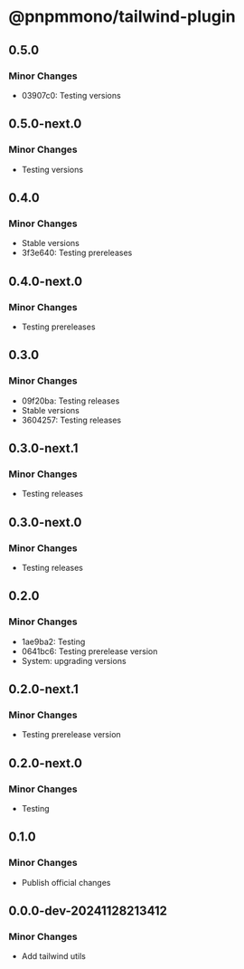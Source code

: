 # @pnpmmono/tailwind-plugin

## 0.5.0

### Minor Changes

- 03907c0: Testing versions

## 0.5.0-next.0

### Minor Changes

- Testing versions

## 0.4.0

### Minor Changes

- Stable versions
- 3f3e640: Testing prereleases

## 0.4.0-next.0

### Minor Changes

- Testing prereleases

## 0.3.0

### Minor Changes

- 09f20ba: Testing releases
- Stable versions
- 3604257: Testing releases

## 0.3.0-next.1

### Minor Changes

- Testing releases

## 0.3.0-next.0

### Minor Changes

- Testing releases

## 0.2.0

### Minor Changes

- 1ae9ba2: Testing
- 0641bc6: Testing prerelease version
- System: upgrading versions

## 0.2.0-next.1

### Minor Changes

- Testing prerelease version

## 0.2.0-next.0

### Minor Changes

- Testing

## 0.1.0

### Minor Changes

- Publish official changes

## 0.0.0-dev-20241128213412

### Minor Changes

- Add tailwind utils
